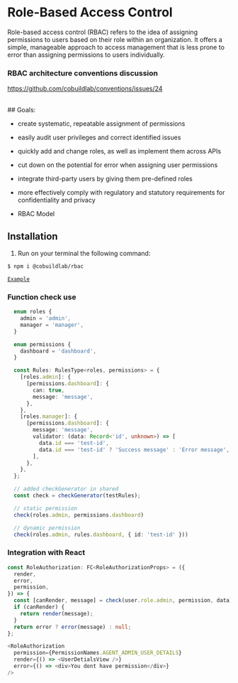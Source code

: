 # Role-Based Access Control

  Role-based access control (RBAC) refers to the idea of assigning permissions to users based on their role within an organization. It offers a simple, manageable approach to access management that is less prone to error than assigning permissions to users individually.

### RBAC architecture conventions discussion
  https://github.com/cobuildlab/conventions/issues/24

<br/>
## Goals:

- create systematic, repeatable assignment of permissions

- easily audit user privileges and correct identified issues

- quickly add and change roles, as well as implement them across APIs

- cut down on the potential for error when assigning user permissions

- integrate third-party users by giving them pre-defined roles

- more effectively comply with regulatory and statutory requirements for confidentiality and privacy

- RBAC Model


## Installation

1. Run on your terminal the following command:

```sh
$ npm i @cobuildlab/rbac
```

[`Example`](#Examples)

### Function check use
```typescript
  enum roles {
    admin = 'admin',
    manager = 'manager',
  }

  enum permissions {
    dashboard = 'dashboard',
  }

  const Rules: RulesType<roles, permissions> = {
    [roles.admin]: {
      [permissions.dashboard]: {
        can: true,
        message: 'message',
      },
    },
    [roles.manager]: {
      [permissions.dashboard]: {
        message: 'message',
        validator: (data: Record<'id', unknown>) => [
          data.id === 'test-id',
          data.id === 'test-id' ? 'Success message' : 'Error message',
        ],
      },
    },
  };

  // added checkGenerator in shared 
  const check = checkGenerator(testRules);

  // static permission
  check(roles.admin, permissions.dashboard)

  // dynamic permission
  check(roles.admin, rules.dashboard, { id: 'test-id' }))
```

### Integration with React

```typescript
const RoleAuthorization: FC<RoleAuthorizationProps> = ({
  render,
  error,
  permission,
}) => {
  const [canRender, message] = check(user.role.admin, permission, data);
  if (canRender) {
    return render(message);
  }
  return error ? error(message) : null;
};
```

```typescript
<RoleAuthorization
  permission={PermissionNames.AGENT_ADMIN_USER_DETAILS}
  render={() => <UserDetialsView />}
  error={() => <div>You dont have permission</div>}
/>
```